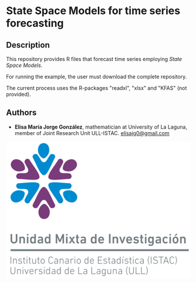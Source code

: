 
<!-- README.md is generated from README.Rmd -->
State Space Models for time series forecasting
==============================================

Description
-----------

This repository provides R files that forecast time series employing *State Space Models*.

For running the example, the user must download the complete repository.

The current process uses the R-packages "readxl", "xlsx" and "KFAS" (not provided).

Authors
-------

-   **Elisa María Jorge González**, mathematician at University of La Laguna, member of Joint Research Unit ULL-ISTAC. <elisajg0@gmail.com>

<img src="figure/logo2.png" align="left" alt=""/>
